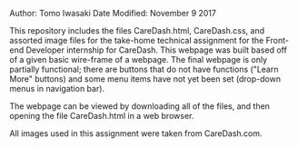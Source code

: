 Author: Tomo Iwasaki
Date Modified: November 9 2017

This repository includes the files CareDash.html, CareDash.css, and assorted 
image files for the take-home technical assignment for the Front-end 
Developer internship for CareDash. This webpage was built based off of a 
given basic wire-frame of a webpage. The final webpage is only partially
functional; there are buttons that do not have functions ("Learn More" 
buttons) and some menu items have not yet been set (drop-down menus in
navigation bar). 

The webpage can be viewed by downloading all of the files, and then opening
the file CareDash.html in a web browser.

All images used in this assignment were taken from CareDash.com.

